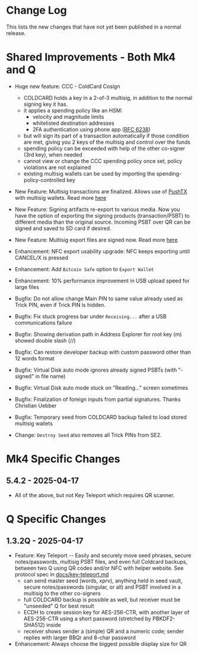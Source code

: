 # Change Log

This lists the new changes that have not yet been published in a normal release.


# Shared Improvements - Both Mk4 and Q

- Huge new feature: CCC - ColdCard Cosign
    - COLDCARD holds a key in a 2-of-3 multisig, in addition to the normal signing key it has.
    - it applies a spending policy like an HSM:
        - velocity and magnitude limits
        - whitelisted destination addresses
        - 2FA authentication using phone app ([RFC 6238](https://www.rfc-editor.org/rfc/rfc6238))
    - but will sign its part of a transaction automatically if those condition are met, 
      giving you 2 keys of the multisig and control over the funds
    - spending policy can be exceeded with help of the other co-signer (3rd key), when needed
    - cannot view or change the CCC spending policy once set, policy violations are not explained
    - existing multisig wallets can be used by importing the spending-policy-controlled key

- New Feature: Multisig transactions are finalized. Allows use of [PushTX](https://pushtx.org/)
  with multisig wallets.  Read more [here](https://github.com/Coldcard/firmware/blob/master/docs/limitations.md#p2sh--multisig)
- New Feature: Signing artifacts re-export to various media. Now you have the option of
  exporting the signing products (transaction/PSBT) to different media than the original source.
  Incoming PSBT over QR can be signed and saved to SD card if desired.
- New Feature: Multisig export files are signed now. Read more [here](https://github.com/Coldcard/firmware/blob/master/docs/msg-signing.md#signed-exports)
- Enhancement: NFC export usability upgrade: NFC keeps exporting until CANCEL/X is pressed
- Enhancement: Add `Bitcoin Safe` option to `Export Wallet`
- Enhancement: 10% performance improvement in USB upload speed for large files
- Bugfix: Do not allow change Main PIN to same value already used as Trick PIN, even if
  Trick PIN is hidden.
- Bugfix: Fix stuck progress bar under `Receiving...` after a USB communications failure
- Bugfix: Showing derivation path in Address Explorer for root key (m) showed double slash (//)
- Bugfix: Can restore developer backup with custom password other than 12 words format
- Bugfix: Virtual Disk auto mode ignores already signed PSBTs (with "-signed" in file name)
- Bugfix: Virtual Disk auto mode stuck on "Reading..." screen sometimes
- Bugfix: Finalization of foreign inputs from partial signatures. Thanks Christian Uebber
- Bugfix: Temporary seed from COLDCARD backup failed to load stored multisig wallets
- Change: `Destroy Seed` also removes all Trick PINs from SE2.


# Mk4 Specific Changes

## 5.4.2 - 2025-04-17

- All of the above, but not Key Teleport which requires QR scanner.


# Q Specific Changes

## 1.3.2Q - 2025-04-17

- Feature: Key Teleport -- Easily and securely move seed phrases, secure notes/passwords,
  multisig PSBT files, and even full Coldcard backups, between two Q using QR codes
  and/or NFC with helper website. See protocol spec in
  [docs/key-teleport.md](https://github.com/Coldcard/firmware/blob/master/docs/key-teleport.md)
    - can send master seed (words, xprv), anything held in seed vault, secure notes/passwords 
      (singular, or all) and PSBT involved in a multisig to the other co-signers
    - full COLDCARD backup is possible as well, but receiver must be "unseeded" Q for best result
    - ECDH to create session key for AES-256-CTR, with another layer of AES-256-CTR using a
      short password (stretched by PBKDF2-SHA512) inside
    - receiver shows sender a (simple) QR and a numeric code; sender replies with larger BBQr
      and 8-char password
- Enhancement: Always choose the biggest possible display size for QR
